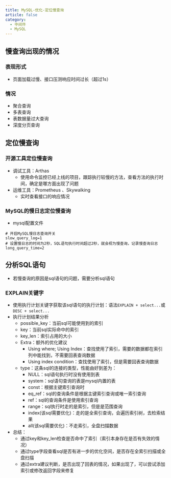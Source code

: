 ```yaml
---
title: MySQL-优化-定位慢查询
article: false
category:
  - 中间件
  - MySQL
---
```

## 慢查询出现的情况
### 表现形式
- 页面加载过慢、接口压测响应时间过长（超过1s）
### 情况
- 聚合查询
- 多表查询
- 表数据量过大查询
- 深度分页查询
## 定位慢查询
### 开源工具定位慢查询
- 调试工具：Arthas
  - 使用命令监控已经上线的项目，跟踪执行较慢的方法，查看方法的执行时间，确定是哪方面出现了问题
- 运维工具：Prometheus 、Skywalking
  - 实时查看接口的响应情况
### MySQL的慢日志定位慢查询
- mysql配置文件
```
# 开启MySQL慢日志查询开关
slow_query_log=1
# 设置慢日志的时间为2秒，SQL语句执行时间超过2秒，就会视为慢查询，记录慢查询日志
long_query_time=2
```
## 分析SQL语句
- 若慢查询的原因是sql语句的问题，需要分析sql语句
### EXPLAIN关键字
- 使用执行计划关键字获取该sql语句的执行计划：语法`EXPLAIN + select...`或`DESC + select...`
- 执行计划结果分析
  - possible_key：当前sql可能使用到的索引
  - key：当前sql实际命中的索引
  - key_len：索引占用的大小
  - Extra：额外的优化建议
    - Using where; Using Index：查找使用了索引，需要的数据都在索引列中能找到，不需要回表查询数据
    - Using index condition：查找使用了索引，但是需要回表查询数据
  - type：这条sql的连接的类型，性能由好到差为：
    - NULL：sql语句执行时没有使用到表
    - system：sql语句查询的表是mysql内置的表
    - const：根据主键索引查询时
    - eq_ref：sql的查询条件是根据主键索引查询或唯一索引查询
    - ref：sql的查询条件是使用索引查询
    - range：sql执行时走的是索引，但是是范围查询
    - index(该sql需要优化)：走的是全索引查询，会遍历索引树，去检索结果
    - all(该sql需要优化)：不走索引，全盘扫描数据
- 总结：
  - 通过key和key_len检查是否命中了索引（索引本身存在是否有失效的情况）
  - 通过type字段查看sql是否有进一步的优化空间，是否存在全索引扫描或全盘扫描
  - 通过extra建议判断，是否出现了回表的情况，如果出现了，可以尝试添加索引或修改返回字段来修复






